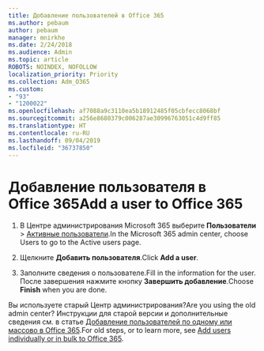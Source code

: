 ```yaml
---
title: Добавление пользователей в Office 365
ms.author: pebaum
author: pebaum
manager: mnirkhe
ms.date: 2/24/2018
ms.audience: Admin
ms.topic: article
ROBOTS: NOINDEX, NOFOLLOW
localization_priority: Priority
ms.collection: Adm_O365
ms.custom:
- "93"
- "1200022"
ms.openlocfilehash: af7088a9c3110ea5b18912485f05cbfecc8068bf
ms.sourcegitcommit: a256e8680379c006287ae30996763051c4d9ff85
ms.translationtype: HT
ms.contentlocale: ru-RU
ms.lasthandoff: 09/04/2019
ms.locfileid: "36737850"
---
```

# <a name="add-a-user-to-office-365"></a><span data-ttu-id="03adc-102">Добавление пользователя в Office 365</span><span class="sxs-lookup"><span data-stu-id="03adc-102">Add a user to Office 365</span></span>

1. <span data-ttu-id="03adc-103">В Центре администрирования Microsoft 365 выберите **Пользователи** >  [Активные пользователи](https://admin.microsoft.com/Adminportal/Home?source=applauncher#/users).</span><span class="sxs-lookup"><span data-stu-id="03adc-103">In the Microsoft 365 admin center, choose Users to go to the Active users page.</span></span>

2. <span data-ttu-id="03adc-104">Щелкните **Добавить пользователя**.</span><span class="sxs-lookup"><span data-stu-id="03adc-104">Click **Add a user**.</span></span>

3. <span data-ttu-id="03adc-105">Заполните сведения о пользователе.</span><span class="sxs-lookup"><span data-stu-id="03adc-105">Fill in the information for the user.</span></span> <span data-ttu-id="03adc-106">После завершения нажмите кнопку **Завершить добавление**.</span><span class="sxs-lookup"><span data-stu-id="03adc-106">Choose **Finish** when you are done.</span></span>

<span data-ttu-id="03adc-107">Вы используете старый Центр администрирования?</span><span class="sxs-lookup"><span data-stu-id="03adc-107">Are you using the old admin center?</span></span> <span data-ttu-id="03adc-108">Инструкции для старой версии и дополнительные сведения см. в статье [Добавление пользователей по одному или массово в Office 365](https://docs.microsoft.com/office365/admin/add-users/add-users).</span><span class="sxs-lookup"><span data-stu-id="03adc-108">For old steps, or to learn more, see [ Add users individually or in bulk to Office 365](https://docs.microsoft.com/office365/admin/add-users/add-users).</span></span>
  